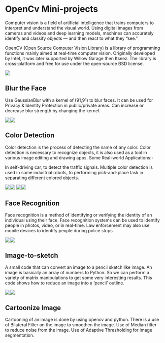 # OpenCv Mini-projects

Computer vision is a field of artificial intelligence that trains computers to interpret and understand the visual world. Using digital images from cameras and videos and deep learning models, machines can accurately identify and classify objects — and then react to what they “see.”

OpenCV (Open Source Computer Vision Library) is a library of programming functions mainly aimed at real-time computer vision. Originally developed by Intel, it was later supported by Willow Garage then Itseez. The library is cross-platform and free for use under the open-source BSD license.

<img src="Assets/opencv.png"/>

## Blur the Face

Use GaussianBlur with a kernel of (91,91) to blur faces. It can be used for Privacy & Identity Protection in public/private areas. Can increase or decrease blur strength by changing the kernel.

<img src="Assets/men.jpg"><img src="Assets/blur.jpg">

## Color Detection

Color detection is the process of detecting the name of any color. Color detection is necessary to recognize objects, it is also used as a tool in various image editing and drawing apps. Some Real-world Applications:-

In self-driving car, to detect the traffic signals.
Multiple color detection is used in some industrial robots, to performing pick-and-place task in separating different colored objects.

<img src="Assets/scene.jpg"><img src="Assets/Screenshot (1306).png">
<img src="Assets/Screenshot (1305).png"><img src="Assets/Screenshot (1304).png">

## Face Recognition

Face recognition is a method of identifying or verifying the identity of an individual using their face. Face recognition systems can be used to identify people in photos, video, or in real-time. Law enforcement may also use mobile devices to identify people during police stops.

<img src="Assets/download.jpg"><img src="Assets/Front1.jpg">

## Image-to-sketch

A small code that can convert an image to a pencil sketch like image. An image is basically an array of numbers to Python. So we can perform a variety of matrix manipulations to get some very interesting results. This code shows how to reduce an image into a ‘pencil’ outline.

<img src="Assets/download1.jpeg"><img src="Assets/sketch.jpg">

## Cartoonize Image

Cartooning of an image is done by using opencv and python. There is a use of Bilateral Filter on the image to smoothen the image. Use of Median filter to reduce noise from the image. Use of Adaptive Thresholding for image segmentation.



